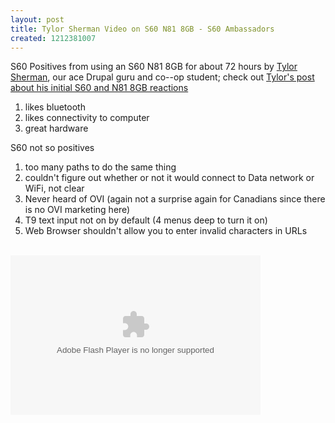 ```yaml
---
layout: post
title: Tylor Sherman Video on S60 N81 8GB - S60 Ambassadors
created: 1212381007
---
```

<p>S60 Positives from using an S60 N81 8GB for about 72 hours by <a href="http://tylorsherman.com/">Tylor Sherman</a>, our ace Drupal guru and co--op student; check out <a href="http://tylorsherman.com/node/771">Tylor&#39;s post about his initial S60 and N81 8GB reactions</a></p> <ol>   <li>likes bluetooth</li>    <li>likes connectivity to computer</li>    <li>great hardware</li> </ol> <p>S60 not so positives</p> <ol>   <li>too many paths to do the same thing</li>    <li>couldn&#39;t figure out whether or not it would connect to Data network or WiFi, not clear</li>    <li>Never heard of OVI (again not a surprise again for Canadians since there is no OVI marketing here)</li>    <li>T9 text input not on by default (4 menus deep to turn it on)</li>    <li>Web Browser shouldn&#39;t allow you to enter invalid characters in URLs</li>  </ol><br />   
<object type="application/x-shockwave-flash" data="http://blip.tv/scripts/flash/showplayer.swf?enablejs=true&feedurl=http%3A%2F%2Froland%2Eblip%2Etv%2Frss&file=http%3A%2F%2Fblip%2Etv%2Frss%2Fflash%2F954380%3Freferrer%3Dblip%2Etv%26source%3D1&showplayerpath=http%3A%2F%2Fblip%2Etv%2Fscripts%2Fflash%2Fshowplayer%2Eswf" width="400" height="255" allowfullscreen="true" id="showplayer"><param name="movie" value="http://blip.tv/scripts/flash/showplayer.swf?enablejs=true&feedurl=http%3A%2F%2Froland%2Eblip%2Etv%2Frss&file=http%3A%2F%2Fblip%2Etv%2Frss%2Fflash%2F954380%3Freferrer%3Dblip%2Etv%26source%3D1&showplayerpath=http%3A%2F%2Fblip%2Etv%2Fscripts%2Fflash%2Fshowplayer%2Eswf" /><param name="quality" value="best" /><embed src="http://blip.tv/scripts/flash/showplayer.swf?enablejs=true&feedurl=http%3A%2F%2Froland%2Eblip%2Etv%2Frss&file=http%3A%2F%2Fblip%2Etv%2Frss%2Fflash%2F954380%3Freferrer%3Dblip%2Etv%26source%3D1&showplayerpath=http%3A%2F%2Fblip%2Etv%2Fscripts%2Fflash%2Fshowplayer%2Eswf" quality="best" width="400" height="255" name="showplayer" type="application/x-shockwave-flash"></embed></object>
